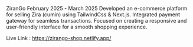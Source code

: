 ZiranGo									February 2025 - March 2025
Developed an e-commerce platform for selling Zira (cumin) using TailwindCss & Next.js.
Integrated payment gateway for seamless transactions.
Focused on creating a responsive and user-friendly interface for a smooth shopping experience.

Live Link : https://zirango-shop.netlify.app/
